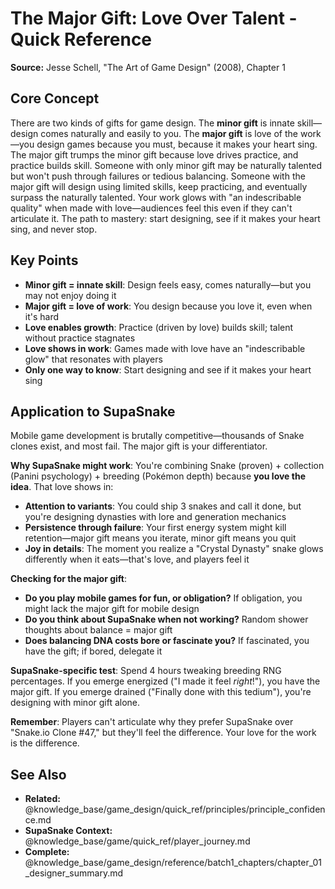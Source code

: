 # The Major Gift: Love Over Talent - Quick Reference

**Source:** Jesse Schell, "The Art of Game Design" (2008), Chapter 1

## Core Concept

There are two kinds of gifts for game design. The **minor gift** is innate skill—design comes naturally and easily to you. The **major gift** is love of the work—you design games because you must, because it makes your heart sing. The major gift trumps the minor gift because love drives practice, and practice builds skill. Someone with only minor gift may be naturally talented but won't push through failures or tedious balancing. Someone with the major gift will design using limited skills, keep practicing, and eventually surpass the naturally talented. Your work glows with "an indescribable quality" when made with love—audiences feel this even if they can't articulate it. The path to mastery: start designing, see if it makes your heart sing, and never stop.

## Key Points

- **Minor gift = innate skill**: Design feels easy, comes naturally—but you may not enjoy doing it
- **Major gift = love of work**: You design because you love it, even when it's hard
- **Love enables growth**: Practice (driven by love) builds skill; talent without practice stagnates
- **Love shows in work**: Games made with love have an "indescribable glow" that resonates with players
- **Only one way to know**: Start designing and see if it makes your heart sing

## Application to SupaSnake

Mobile game development is brutally competitive—thousands of Snake clones exist, and most fail. The major gift is your differentiator.

**Why SupaSnake might work**: You're combining Snake (proven) + collection (Panini psychology) + breeding (Pokémon depth) because **you love the idea**. That love shows in:
- **Attention to variants**: You could ship 3 snakes and call it done, but you're designing dynasties with lore and generation mechanics
- **Persistence through failure**: Your first energy system might kill retention—major gift means you iterate, minor gift means you quit
- **Joy in details**: The moment you realize a "Crystal Dynasty" snake glows differently when it eats—that's love, and players feel it

**Checking for the major gift**:
- **Do you play mobile games for fun, or obligation?** If obligation, you might lack the major gift for mobile design
- **Do you think about SupaSnake when not working?** Random shower thoughts about balance = major gift
- **Does balancing DNA costs bore or fascinate you?** If fascinated, you have the gift; if bored, delegate it

**SupaSnake-specific test**: Spend 4 hours tweaking breeding RNG percentages. If you emerge energized ("I made it feel *right*!"), you have the major gift. If you emerge drained ("Finally done with this tedium"), you're designing with minor gift alone.

**Remember**: Players can't articulate why they prefer SupaSnake over "Snake.io Clone #47," but they'll feel the difference. Your love for the work is the difference.

## See Also

- **Related:** @knowledge_base/game_design/quick_ref/principles/principle_confidence.md
- **SupaSnake Context:** @knowledge_base/game/quick_ref/player_journey.md
- **Complete:** @knowledge_base/game_design/reference/batch1_chapters/chapter_01_designer_summary.md
